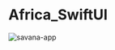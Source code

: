 # Africa_SwiftUI

![savana-app](https://user-images.githubusercontent.com/38798492/180297030-e8c2dac8-da6f-4c71-9ba1-c2272637feb8.png)

